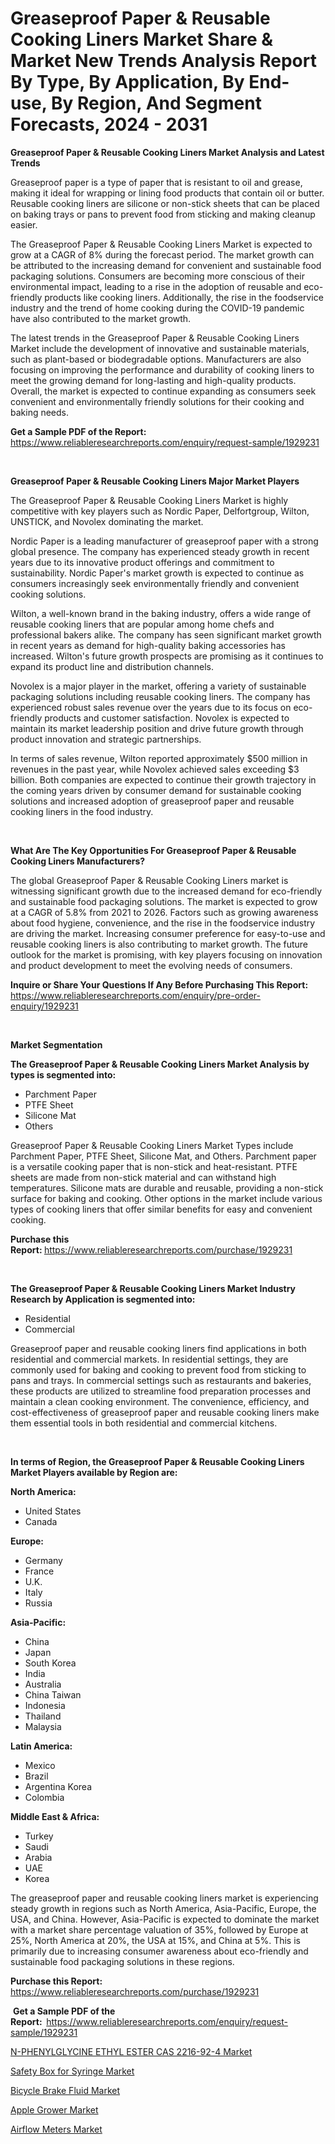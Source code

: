 <p><h1>Greaseproof Paper & Reusable Cooking Liners Market Share & Market New Trends Analysis Report By Type, By Application, By End-use, By Region, And Segment Forecasts, 2024 - 2031</h1></p><p><strong>Greaseproof Paper & Reusable Cooking Liners Market Analysis and Latest Trends</strong></p>
<p><p>Greaseproof paper is a type of paper that is resistant to oil and grease, making it ideal for wrapping or lining food products that contain oil or butter. Reusable cooking liners are silicone or non-stick sheets that can be placed on baking trays or pans to prevent food from sticking and making cleanup easier.</p><p>The Greaseproof Paper & Reusable Cooking Liners Market is expected to grow at a CAGR of 8% during the forecast period. The market growth can be attributed to the increasing demand for convenient and sustainable food packaging solutions. Consumers are becoming more conscious of their environmental impact, leading to a rise in the adoption of reusable and eco-friendly products like cooking liners. Additionally, the rise in the foodservice industry and the trend of home cooking during the COVID-19 pandemic have also contributed to the market growth.</p><p>The latest trends in the Greaseproof Paper & Reusable Cooking Liners Market include the development of innovative and sustainable materials, such as plant-based or biodegradable options. Manufacturers are also focusing on improving the performance and durability of cooking liners to meet the growing demand for long-lasting and high-quality products. Overall, the market is expected to continue expanding as consumers seek convenient and environmentally friendly solutions for their cooking and baking needs.</p></p>
<p><strong>Get a Sample PDF of the Report:&nbsp;</strong> <a href="https://www.reliableresearchreports.com/enquiry/request-sample/1929231">https://www.reliableresearchreports.com/enquiry/request-sample/1929231</a></p>
<p>&nbsp;</p>
<p><strong>Greaseproof Paper & Reusable Cooking Liners Major Market Players</strong></p>
<p><p>The Greaseproof Paper & Reusable Cooking Liners Market is highly competitive with key players such as Nordic Paper, Delfortgroup, Wilton, UNSTICK, and Novolex dominating the market.</p><p>Nordic Paper is a leading manufacturer of greaseproof paper with a strong global presence. The company has experienced steady growth in recent years due to its innovative product offerings and commitment to sustainability. Nordic Paper's market growth is expected to continue as consumers increasingly seek environmentally friendly and convenient cooking solutions.</p><p>Wilton, a well-known brand in the baking industry, offers a wide range of reusable cooking liners that are popular among home chefs and professional bakers alike. The company has seen significant market growth in recent years as demand for high-quality baking accessories has increased. Wilton's future growth prospects are promising as it continues to expand its product line and distribution channels.</p><p>Novolex is a major player in the market, offering a variety of sustainable packaging solutions including reusable cooking liners. The company has experienced robust sales revenue over the years due to its focus on eco-friendly products and customer satisfaction. Novolex is expected to maintain its market leadership position and drive future growth through product innovation and strategic partnerships.</p><p>In terms of sales revenue, Wilton reported approximately $500 million in revenues in the past year, while Novolex achieved sales exceeding $3 billion. Both companies are expected to continue their growth trajectory in the coming years driven by consumer demand for sustainable cooking solutions and increased adoption of greaseproof paper and reusable cooking liners in the food industry.</p></p>
<p>&nbsp;</p>
<p><strong>What Are The Key Opportunities For Greaseproof Paper & Reusable Cooking Liners Manufacturers?</strong></p>
<p><p>The global Greaseproof Paper & Reusable Cooking Liners market is witnessing significant growth due to the increased demand for eco-friendly and sustainable food packaging solutions. The market is expected to grow at a CAGR of 5.8% from 2021 to 2026. Factors such as growing awareness about food hygiene, convenience, and the rise in the foodservice industry are driving the market. Increasing consumer preference for easy-to-use and reusable cooking liners is also contributing to market growth. The future outlook for the market is promising, with key players focusing on innovation and product development to meet the evolving needs of consumers.</p></p>
<p><strong>Inquire or Share Your Questions If Any Before Purchasing This Report:</strong> <a href="https://www.reliableresearchreports.com/enquiry/pre-order-enquiry/1929231">https://www.reliableresearchreports.com/enquiry/pre-order-enquiry/1929231</a></p>
<p>&nbsp;</p>
<p><strong>Market Segmentation</strong></p>
<p><strong>The Greaseproof Paper & Reusable Cooking Liners Market Analysis by types is segmented into:</strong></p>
<p><ul><li>Parchment Paper</li><li>PTFE Sheet</li><li>Silicone Mat</li><li>Others</li></ul></p>
<p><p>Greaseproof Paper & Reusable Cooking Liners Market Types include Parchment Paper, PTFE Sheet, Silicone Mat, and Others. Parchment paper is a versatile cooking paper that is non-stick and heat-resistant. PTFE sheets are made from non-stick material and can withstand high temperatures. Silicone mats are durable and reusable, providing a non-stick surface for baking and cooking. Other options in the market include various types of cooking liners that offer similar benefits for easy and convenient cooking.</p></p>
<p><strong>Purchase this Report:&nbsp;</strong><a href="https://www.reliableresearchreports.com/purchase/1929231">https://www.reliableresearchreports.com/purchase/1929231</a></p>
<p>&nbsp;</p>
<p><strong>The Greaseproof Paper & Reusable Cooking Liners Market Industry Research by Application is segmented into:</strong></p>
<p><ul><li>Residential</li><li>Commercial</li></ul></p>
<p><p>Greaseproof paper and reusable cooking liners find applications in both residential and commercial markets. In residential settings, they are commonly used for baking and cooking to prevent food from sticking to pans and trays. In commercial settings such as restaurants and bakeries, these products are utilized to streamline food preparation processes and maintain a clean cooking environment. The convenience, efficiency, and cost-effectiveness of greaseproof paper and reusable cooking liners make them essential tools in both residential and commercial kitchens.</p></p>
<p>&nbsp;</p>
<p><strong>In terms of Region, the Greaseproof Paper & Reusable Cooking Liners Market Players available by Region are:</strong></p>
<p>
    <p> <strong> North America: </strong>
        <ul>
            <li>United States</li>
            <li>Canada</li>
        </ul>
        </p> 
    <p> <strong> Europe: </strong>
        <ul>
            <li>Germany</li>
            <li>France</li>
            <li>U.K.</li>
            <li>Italy</li>
            <li>Russia</li>
        </ul>
        </p> 
    <p> <strong> Asia-Pacific: </strong>
        <ul>
            <li>China</li>
            <li>Japan</li>
            <li>South Korea</li>
            <li>India</li>
            <li>Australia</li>
            <li>China Taiwan</li>
            <li>Indonesia</li>
            <li>Thailand</li>
            <li>Malaysia</li>
        </ul>
        </p> 
    <p> <strong> Latin America: </strong>
        <ul>
            <li>Mexico</li>
            <li>Brazil</li>
            <li>Argentina Korea</li>
            <li>Colombia</li>
        </ul>
        </p> 
    <p> <strong> Middle East & Africa: </strong>
        <ul>
            <li>Turkey</li>
            <li>Saudi</li>
            <li>Arabia</li>
            <li>UAE</li>
            <li>Korea</li>
        </ul>
    </p>
    </p>
<p><p>The greaseproof paper and reusable cooking liners market is experiencing steady growth in regions such as North America, Asia-Pacific, Europe, the USA, and China. However, Asia-Pacific is expected to dominate the market with a market share percentage valuation of 35%, followed by Europe at 25%, North America at 20%, the USA at 15%, and China at 5%. This is primarily due to increasing consumer awareness about eco-friendly and sustainable food packaging solutions in these regions.</p></p>
<p><strong>Purchase this Report: </strong><a href="https://www.reliableresearchreports.com/purchase/1929231">https://www.reliableresearchreports.com/purchase/1929231</a></p>
<p>&nbsp;<strong>Get a Sample PDF of the Report:&nbsp;&nbsp;</strong><a href="https://www.reliableresearchreports.com/enquiry/request-sample/1929231">https://www.reliableresearchreports.com/enquiry/request-sample/1929231</a></p>
<p><strong></strong></p>
<p><p><a href="https://adventurous-uranium-ef9.notion.site/N-PHENYLGLYCINE-ETHYL-ESTER-CAS-2216-92-4-Market-Size-Growth-Outlook-from-2024-to-2031-projecting--56063026d0a54ff5b0c64dd6d6699504">N-PHENYLGLYCINE ETHYL ESTER CAS 2216-92-4 Market</a></p><p><a href="https://extreme-scabiosa-c81.notion.site/Safety-Box-for-Syringe-Market-Size-Evaluating-its-Market-Trends-Growth-and-Projections-2024-203-63a9da4ab04c4397954f8a3775192cc0">Safety Box for Syringe Market</a></p><p><a href="https://view.publitas.com/reportprime-1/bicycle-brake-fluid-market-research-report-provides-critical-insights-that-can-help-shape-business-development-and-investment-strategies/">Bicycle Brake Fluid Market</a></p><p><a href="https://view.publitas.com/reportprime-1/apple-grower-market-with-the-goal-of-estimating-the-market-size-and-future-growth-potential-of-various-market-segments-based-on-component-applications-end-user-and-region/">Apple Grower Market</a></p><p><a href="https://carnation-joke-41f.notion.site/Airflow-Meters-Market-Size-2024-2031-Global-Industrial-Analysis-Key-Geographical-Regions-Market--9840f15cb2db41ca8e9abde5cf68d28e">Airflow Meters Market</a></p></p>